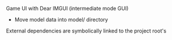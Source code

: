 Game UI with Dear IMGUI (intermediate mode GUI)
- Move model data into model/ directory

External dependencies are symbolically linked to the project root's